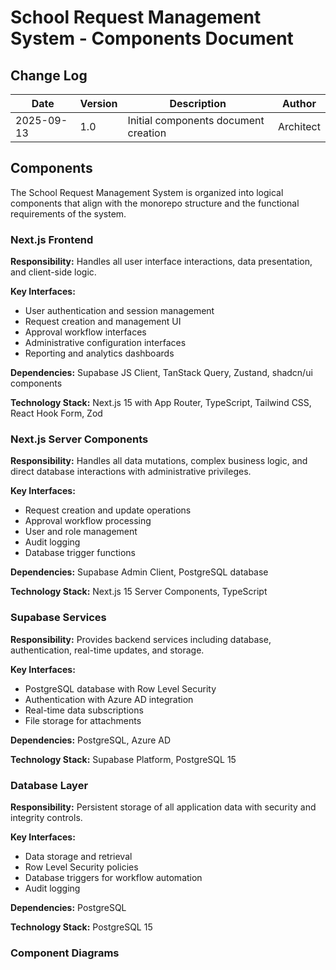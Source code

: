 # School Request Management System - Components Document

## Change Log
| Date | Version | Description | Author |
|------|---------|-------------|--------|
| 2025-09-13 | 1.0 | Initial components document creation | Architect |

## Components

The School Request Management System is organized into logical components that align with the monorepo structure and the functional requirements of the system.

### Next.js Frontend

**Responsibility:** Handles all user interface interactions, data presentation, and client-side logic.

**Key Interfaces:**
- User authentication and session management
- Request creation and management UI
- Approval workflow interfaces
- Administrative configuration interfaces
- Reporting and analytics dashboards

**Dependencies:** Supabase JS Client, TanStack Query, Zustand, shadcn/ui components

**Technology Stack:** Next.js 15 with App Router, TypeScript, Tailwind CSS, React Hook Form, Zod

### Next.js Server Components

**Responsibility:** Handles all data mutations, complex business logic, and direct database interactions with administrative privileges.

**Key Interfaces:**
- Request creation and update operations
- Approval workflow processing
- User and role management
- Audit logging
- Database trigger functions

**Dependencies:** Supabase Admin Client, PostgreSQL database

**Technology Stack:** Next.js 15 Server Components, TypeScript

### Supabase Services

**Responsibility:** Provides backend services including database, authentication, real-time updates, and storage.

**Key Interfaces:**
- PostgreSQL database with Row Level Security
- Authentication with Azure AD integration
- Real-time data subscriptions
- File storage for attachments

**Dependencies:** PostgreSQL, Azure AD

**Technology Stack:** Supabase Platform, PostgreSQL 15

### Database Layer

**Responsibility:** Persistent storage of all application data with security and integrity controls.

**Key Interfaces:**
- Data storage and retrieval
- Row Level Security policies
- Database triggers for workflow automation
- Audit logging

**Dependencies:** PostgreSQL

**Technology Stack:** PostgreSQL 15

### Component Diagrams